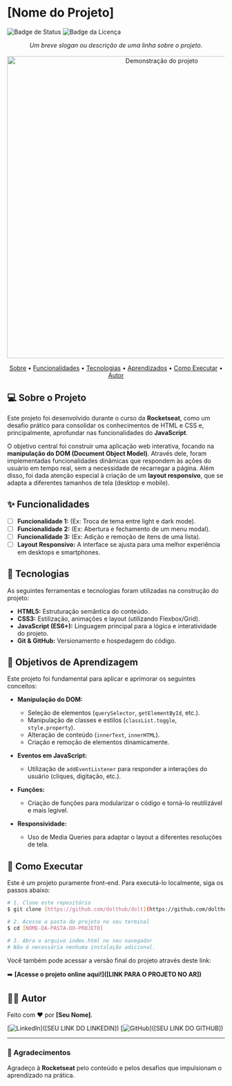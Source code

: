 # [Nome do Projeto]

![Badge de Status](https://img.shields.io/badge/status-conclu%C3%ADdo-brightgreen)
![Badge da Licença](https://img.shields.io/badge/licen%C3%A7a-MIT-blue)

<p align="center">
  <em>Um breve slogan ou descrição de uma linha sobre o projeto.</em>
  <br>
  <br>
  <a href="[LINK PARA O PROJETO NO AR]">
    <img src="[LINK PARA UMA IMAGEM OU GIF DO SEU PROJETO]" alt="Demonstração do projeto" width="700"/>
  </a>
</p>

<p align="center">
  <a href="#-sobre-o-projeto">Sobre</a> •
  <a href="#-funcionalidades">Funcionalidades</a> • 
  <a href="#-tecnologias">Tecnologias</a> • 
  <a href="#-objetivos-de-aprendizagem">Aprendizados</a> • 
  <a href="#-como-executar">Como Executar</a> • 
  <a href="#-autor">Autor</a>
</p>

## 💻 Sobre o Projeto

Este projeto foi desenvolvido durante o curso da **Rocketseat**, como um desafio prático para consolidar os conhecimentos de HTML e CSS e, principalmente, aprofundar nas funcionalidades do **JavaScript**.

O objetivo central foi construir uma aplicação web interativa, focando na **manipulação do DOM (Document Object Model)**. Através dele, foram implementadas funcionalidades dinâmicas que respondem às ações do usuário em tempo real, sem a necessidade de recarregar a página. Além disso, foi dada atenção especial à criação de um **layout responsivo**, que se adapta a diferentes tamanhos de tela (desktop e mobile).

## ✨ Funcionalidades

- [ ] **Funcionalidade 1:** (Ex: Troca de tema entre light e dark mode).
- [ ] **Funcionalidade 2:** (Ex: Abertura e fechamento de um menu modal).
- [ ] **Funcionalidade 3:** (Ex: Adição e remoção de itens de uma lista).
- [ ] **Layout Responsivo:** A interface se ajusta para uma melhor experiência em desktops e smartphones.

## 🚀 Tecnologias

As seguintes ferramentas e tecnologias foram utilizadas na construção do projeto:

- **HTML5:** Estruturação semântica do conteúdo.
- **CSS3:** Estilização, animações e layout (utilizando Flexbox/Grid).
- **JavaScript (ES6+):** Linguagem principal para a lógica e interatividade do projeto.
- **Git & GitHub:** Versionamento e hospedagem do código.

## 🎯 Objetivos de Aprendizagem

Este projeto foi fundamental para aplicar e aprimorar os seguintes conceitos:

- **Manipulação do DOM:**
  - Seleção de elementos (`querySelector`, `getElementById`, etc.).
  - Manipulação de classes e estilos (`classList.toggle`, `style.property`).
  - Alteração de conteúdo (`innerText`, `innerHTML`).
  - Criação e remoção de elementos dinamicamente.

- **Eventos em JavaScript:**
  - Utilização de `addEventListener` para responder a interações do usuário (cliques, digitação, etc.).

- **Funções:**
  - Criação de funções para modularizar o código e torná-lo reutilizável e mais legível.

- **Responsividade:**
  - Uso de Media Queries para adaptar o layout a diferentes resoluções de tela.

## 🔧 Como Executar

Este é um projeto puramente front-end. Para executá-lo localmente, siga os passos abaixo:

```bash
# 1. Clone este repositório
$ git clone [https://github.com/dolthub/dolt](https://github.com/dolthub/dolt)

# 2. Acesse a pasta do projeto no seu terminal
$ cd [NOME-DA-PASTA-DO-PROJETO]

# 3. Abra o arquivo index.html no seu navegador
# Não é necessária nenhuma instalação adicional.
```

Você também pode acessar a versão final do projeto através deste link:

➡️ **[Acesse o projeto online aqui!]([LINK PARA O PROJETO NO AR])**

## 👨‍💻 Autor

Feito com ❤️ por **[Seu Nome]**.

[![LinkedIn](https://img.shields.io/badge/LinkedIn-0077B5?style=for-the-badge&logo=linkedin&logoColor=white)]([SEU LINK DO LINKEDIN])
[![GitHub](https://img.shields.io/badge/GitHub-181717?style=for-the-badge&logo=github&logoColor=white)]([SEU LINK DO GITHUB])

---

### 🙏 Agradecimentos

Agradeço à **Rocketseat** pelo conteúdo e pelos desafios que impulsionam o aprendizado na prática.
